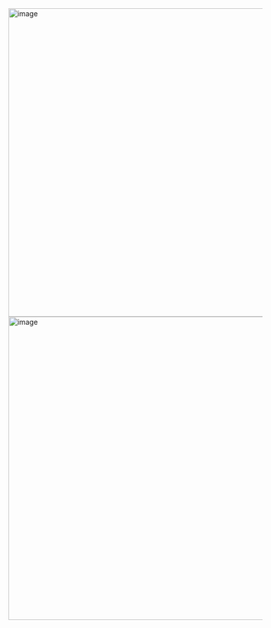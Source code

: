 

<img width="680" height="612" alt="image" src="https://github.com/user-attachments/assets/66fdc06c-15a8-4601-a4d8-322be30f1b51" />

<img width="680" height="602" alt="image" src="https://github.com/user-attachments/assets/401bf590-9105-4bd5-b896-c73bcfc0da7a" />

